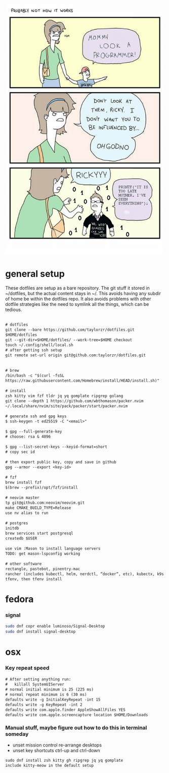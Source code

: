![life](life.png)
# general setup

These dotfiles are setup as a bare repository. The git stuff it stored in ~/dotfiles, but the actual
content stays in ~/. This avoids having any subdir of home be within the dotfiles repo. It also
avoids problems with other dotfile strategies like the need to symlink all the things, which can be
tedious.

```

# dotfiles
git clone --bare https://github.com/taylorzr/dotfiles.git $HOME/dotfiles
git --git-dir=$HOME/dotfiles/ --work-tree=$HOME checkout
touch ~/.config/shell/local.sh
# after getting ssh setup
git remote set-url origin git@github.com:taylorzr/dotfiles.git


# brew
/bin/bash -c "$(curl -fsSL https://raw.githubusercontent.com/Homebrew/install/HEAD/install.sh)"

# install
zsh kitty vim fzf tldr jq yq gomplate ripgrep golang
git clone --depth 1 https://github.com/wbthomason/packer.nvim ~/.local/share/nvim/site/pack/packer/start/packer.nvim

# generate ssh and gpg keys
$ ssh-keygen -t ed25519 -C "<email>"

$ gpg --full-generate-key
# choose: rsa & 4096

$ gpg --list-secret-keys --keyid-format=short
# copy sec id

# then export public key, copy and save in github
gpg --armor --export <key-id>

# fzf
brew install fzf
$(brew --prefix)/opt/fzf/install

# neovim master
tp git@github.com:neovim/neovim.git
make CMAKE_BUILD_TYPE=Release
use nv alias to run

# postgres
initdb
brew services start postgresql
createdb $USER

use vim :Mason to install language servers
TODO: get mason-lspconfig working 

# other software
rectangle, pastebot, pinentry-mac
rancher (includes kubectl, helm, nerdctl, “docker“, etc), kubectx, k9s
tfenv, then tfenv install
```

# fedora

### signal
```sh
sudo dnf copr enable luminoso/Signal-Desktop
sudo dnf install signal-desktop
```

# osx

### Key repeat speed
```
# After setting anything run:
#   killall SystemUIServer
# normal initial minimum is 25 (225 ms)
# normal repeat minimum is 6 (30 ms)
defaults write -g InitialKeyRepeat -int 15
defaults write -g KeyRepeat -int 2
defaults write com.apple.finder AppleShowAllFiles YES
defaults write com.apple.screencapture location $HOME/Downloads
```

### Manual stuff, maybe figure out how to do this in terminal someday
* unset mission control re-arrange desktops
* unset key shortcuts ctrl-up and ctrl-down


```
sudo dnf install zsh kitty gh ripgrep jq yq gomplate 
include kitty-meow in the default setup
```
